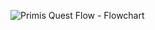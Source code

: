 ![Primis Quest Flow - Flowchart](https://user-images.githubusercontent.com/13719743/212953877-f434084a-7489-4184-949d-c3c8eb6c15bd.png)
